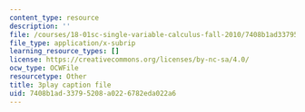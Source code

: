 ```yaml
---
content_type: resource
description: ''
file: /courses/18-01sc-single-variable-calculus-fall-2010/7408b1ad33795208a0226782eda022a6_eRCN3daFCmU.vtt
file_type: application/x-subrip
learning_resource_types: []
license: https://creativecommons.org/licenses/by-nc-sa/4.0/
ocw_type: OCWFile
resourcetype: Other
title: 3play caption file
uid: 7408b1ad-3379-5208-a022-6782eda022a6
---
```

